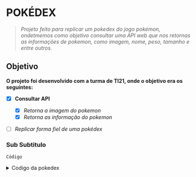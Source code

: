 # POKÉDEX
> *Projeto feito para replicar um pokedex do jogo pokémon, ondetmemos como objetivo consultar uma API web que nos retornas as informações de pokemon, como imagem, nome,
peso, tamanho e entre outros.*



## Objetivo

**O projeto foi desenvolvido com a turma de TI21, onde o objetivo era os seguintes:**

- [x] **Consultar API**
  - [x] *Retorna a imagem do pokemon*
   - [x] *Retorna as informação do pokemon*
    
- [ ] *Replicar forma fiel de uma pokédex*


### Sub Subtitulo

` Código `

<details>
  
  <summary>Codigo da pokedex</summary>
  
        private async void btnConsultaPokemon_Click(object sender, EventArgs e)
        {
            //Você pode digitar o nome do pokemon desejado,e o comando TRIM.. 
            //remove todos os caracteres de espaço em branco antes ou depois do nome digitado.
            string pokemonName = txtNomePokemon.Text.Trim();
            //Obtém o texto digitado no campo, e remove quaisquer espaços em branco extras ao redor.
            //Condição
            
            if (!string.IsNullOrEmpty(pokemonName))
            { //Faz uma Verificação se o nome do Pokémon digitado não está vazio ou nulo.
                //Try tenta executar..
            
                try //Ele permite que você escreva código que pode gerar exceções
                    // neste caso é usado para lidar com exceções que podem ocorrer ao consultar a API do PokeAPI
                {
                    //string apiUrl = $"{ApiBaseUrl} faz a verificação do nome com o site
                    // ToLower converte as letras em minusculas
                    //Constrói a URL completa para consultar informações do Pokémon na API, convertendo o nome do Pokémon para minúsculas.
                    string apiUrl = $"{ApiBaseUrl}{pokemonName.ToLower()}/";
                    // $ Permite que você insira expressões C# diretamente em uma string formatada // $ Permite você junta string com variaveis
                    //sem a necessidade de concatenar strings manualmente.

                    PokemonData pokemonData = await GetPokemonData(apiUrl);
                    
                    //await é usado para esperar a conclusão de uma operação assíncrona sem bloquear o thread atual.
                    //Espera para obter os dados do Pokémon da API de forma assíncrona.
                    
                    if (pokemonData != null)
                    {
                        DisplayPokemonInfo(pokemonData); //para exibir as informações do Pokémon no formulário.
                    }
                    else
                    {
                        //Caixa de mensagem exibe a mensagem se o Pokémon não for encontrado
                        MessageBox.Show("Pokémon não encontrado.");
                    }
                }
                catch (Exception ex) // captura essas exceções e executa um código alternativo 
                                     //Representa erros que ocorrem durante a execução do aplicativo 
                {
                    MessageBox.Show($"Erro ao consultar a API: {ex.Message}"); //Exibe uma caixa de mensagem se ocorrer um erro ao consultar a API.
                }
            }
            else
            {
                MessageBox.Show("Digite o nome de um Pokémon.");
            }
        }

        private void DisplayPokemonInfo(PokemonData pokemonData)
        {
            // Exibir informações do Pokémon
            
            lbID.Text = $"ID: {pokemonData.id}";
            lbName.Text = $"Nome: {pokemonData.name}";
            lbTipo.Text = $"Tipo: {string.Join(", ", pokemonData.types.Select(t => t.type.name))}";
            //Esta parte do código (", ") está unindo os elementos dessa lista de nomes de tipos em uma única string, separando-os por vírgula e espaço
            //Resumindo, essa linha de código configura o texto do Label lbTipo para exibir os nomes dos tipos de Pokémon separados por vírgula e espaço, após o texto "Tipo:".
            //Se um Pokémon tiver mais de um tipo, eles serão exibidos separados por vírgula e espaço.
            lbPeso.Text = $"Peso: {pokemonData.weight} kg";
            lbAltura.Text = $"Altura: {pokemonData.height} m";

            // Exibir imagem do Pokémon
            DisplayPokemonImage(pokemonData.sprites.front_default);
        }
        // Async É usada para fazer uma solicitação HTTP
        // para a API do PokeAPI para obter informações sobre um Pokémon.Isso permite que a aplicação
        // Windows Forms continue respondendo a eventos do usuário enquanto aguarda a resposta da solicitação HTTP,
        // evitando que ela pareça congelada ou não responsiva.
        
        private async Task<PokemonData> GetPokemonData(string apiUrl) 
        
        { //Este método faz uma solicitação assíncrona à API do PokeAPI para obter os dados do Pokémon.
        //método chamado GetPokemonData que recebe uma string apiUrl como parâmetro e retorna uma tarefa (Task) 
        //que produzirá um objeto do tipo PokemonData quando concluída 
        //Indica o tipo específico de objeto que será retornado pela tarefa.
        
            using (HttpClient client = new HttpClient())
            { //Uma biblioteca que garante que o objeto HttpClient seja liberado corretamente após o uso.

                //passando seu parâmetro.. REQUISIÇÃO 
                HttpResponseMessage response = await client.GetAsync(apiUrl); 
                //envia uma solicitação HTTP GET assíncrona para a URL especificada em apiUrl usando um objeto HttpClient, 
                //aguarda a conclusão da solicitação e, em seguida, armazena a resposta HTTP resultante no objeto response.
                
                if (response.IsSuccessStatusCode)
                {
                    string jsonResponse = await response.Content.ReadAsStringAsync(); //Lê o conteúdo da resposta da API como uma string JSON.//JSON ESTRUTURA OU LISTA DE DADOS / INFORMAÇÕES
                    //instale atravez do NuGet Newtonsoft.Json
                    return Newtonsoft.Json.JsonConvert.DeserializeObject<PokemonData>(jsonResponse);
                    //Converte a string JSON em um objeto PokemonData usando a biblioteca 
                }
            }

            return null;
        }

        private void DisplayPokemonImage(string imageUrl) //Exibe a imagem do Pokémon no formulário.
        { //Todos private ou public são uma função // void ele é vazio, depois retorna as informações dentro dos parenteses.


            if (!string.IsNullOrEmpty(imageUrl)) //IsNUllOrEmpty  se não for nulo ou vazio
            {//Define e determina a largura e a altura da área do controle onde a imagem será exibida.
                pictureBox1.Size = new Size(275, 260);
                pictureBox1.SizeMode = PictureBoxSizeMode.StretchImage; //Significa que a imagem será esticada ou reduzida para se ajustar à área do controle (Stretch reduzir)
                pictureBox1.Load(imageUrl); //exiba a imagem obtida da URL. // formato da imagem
            }
        }

        //Classes
        public class PokemonData //Define uma classe para representar os dados de um Pokémon, incluindo seu nome, ID, tipos, peso, altura e sprites.
        {
            public string name { get; set; } //Get permite obter o valor da propriedade //um método getter retorna seu valor, enquanto um método setter o define ou atualiza.
            public int id { get; set; } //Set permite definir o valor da propriedade // "set" significa "colocar, estabelecer" (um valor ao campo); "get" significa "obter" (o valor do campo).
            public List<TypeData> types { get; set; } //é uma estrutura de dados que armazena uma coleção de elementos de um tipo específico. 
            public float weight { get; set; } //Peso
            public float height { get; set; } //Altura
            public Sprites sprites { get; set; }  //nome,id,peso,altura são objetos
        }

        public class TypeData
        { //Define a classe para representar os tipos de um Pokémon.
            public Type type { get; set; }
        }

        public class Type
        { //Ima classe para representar um tipo específico de um Pokémon.
            public string name { get; set; }
        }

        //Classe / biblioteca
        public class Sprites
        { //Define uma classe para representar os sprites (imagens) de um Pokémon.
            public string front_default { get; set; }
        }
    }



